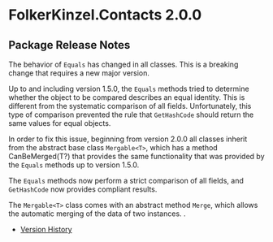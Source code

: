 # FolkerKinzel.Contacts 2.0.0
## Package Release Notes

The behavior of `Equals` has changed in all classes. This is a breaking change that requires a new major version.

Up to and including version 1.5.0, the `Equals` methods tried to determine whether the object to be compared describes
 an equal identity. This is different from the systematic comparison of all fields. Unfortunately, this type of 
comparison prevented the rule that `GetHashCode` should return the same values for equal objects.

In order to fix this issue, beginning from version 2.0.0 all classes inherit from the abstract base class `Mergable<T>`,
which has a method CanBeMerged(T?) that provides the same functionality that was provided by the `Equals` methods up to
 version 1.5.0.

The `Equals` methods now perform a strict comparison of all fields, and `GetHashCode` now provides compliant results.

The `Mergable<T>` class comes with an abstract method `Merge`, which allows the automatic merging of the data of two 
instances.
.

- [Version History](https://github.com/FolkerKinzel/Contacts/releases)
